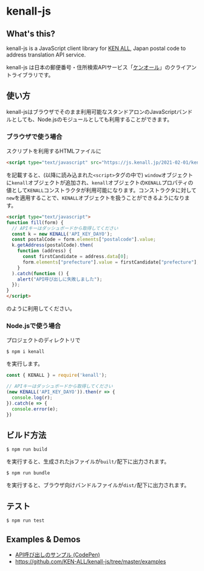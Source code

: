 # kenall-js

## What's this?

kenall-js is a JavaScript client library for [KEN ALL](https://kenall.jp/), Japan postal code to address translation API service.

kenall-js は日本の郵便番号・住所検索APIサービス「[ケンオール](https://kenall.jp/)」のクライアントライブラリです。

## 使い方

kenall-jsはブラウザでそのまま利用可能なスタンドアロンのJavaScriptバンドルとしても、Node.jsのモジュールとしても利用することができます。

### ブラウザで使う場合

スクリプトを利用するHTMLファイルに

```html
<script type="text/javascript" src="https://js.kenall.jp/2021-02-01/kenall.js"></script>
```

を記載すると、(以降に読み込まれた`<script>`タグの中で) `window`オブジェクトに`kenall`オブジェクトが追加され、`kenall`オブジェクトの`KENALL`プロパティの値として`KENALL`コンストラクタが利用可能になります。コンストラクタに対して`new`を適用することで、`KENALL`オブジェクトを扱うことができるようになります。

```html
<script type="text/javascript">
function fill(form) {
  // APIキーはダッシュボードから取得してください
  const k = new KENALL('API_KEY_DAYO');
  const postalCode = form.elements["postalcode"].value;
  k.getAddress(postalCode).then(
    function (address) {
      const firstCandidate = address.data[0];
      form.elements["prefecture"].value = firstCandidate["prefecture"];
    }
  ).catch(function () {
    alert("API呼び出しに失敗しました");
  });
}
</script>
```

のように利用してください。

### Node.jsで使う場合

プロジェクトのディレクトリで

```
$ npm i kenall
```

を実行します。

```javascript
const { KENALL } = require('kenall');

// APIキーはダッシュボードから取得してください
(new KENALL('API_KEY_DAYO')).then(r => {
  console.log(r);
}).catch(e => {
  console.error(e);
})
```

## ビルド方法

```
$ npm run build
```

を実行すると、生成されたjsファイルが`built/`配下に出力されます。

```
$ npm run bundle
```

を実行すると、ブラウザ向けバンドルファイルが`dist/`配下に出力されます。


## テスト

```
$ npm run test
```

## Examples & Demos

* [API呼び出しのサンプル (CodePen)](https://codepen.io/kenall/pen/NWbPYda)
* https://github.com/KEN-ALL/kenall-js/tree/master/examples
